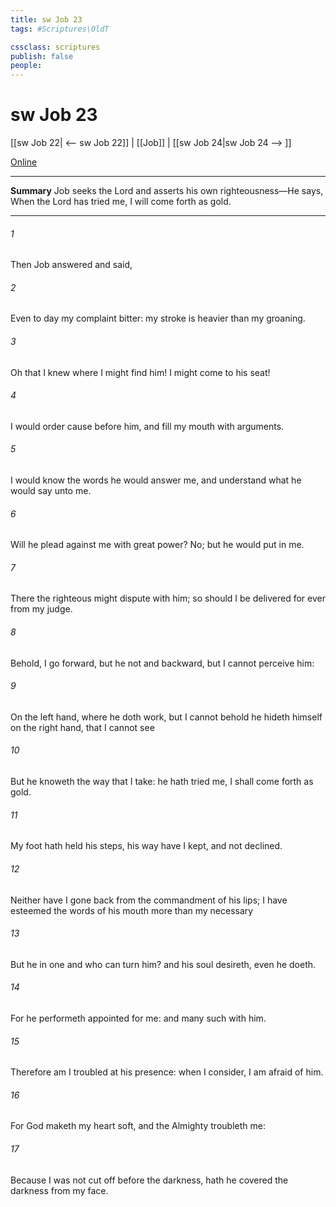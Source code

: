```yaml
---
title: sw Job 23
tags: #Scriptures\OldT

cssclass: scriptures
publish: false
people:
---
```


# sw Job 23
[[sw Job 22| <-- sw Job 22]] | [[Job]] | [[sw Job 24|sw Job 24 --> ]]

[Online](https://churchofjesuschrist.org/study/scriptures/ot/job/23?lang=eng)

---
__Summary__
Job seeks the Lord and asserts his own righteousness—He says, When the Lord has tried me, I will come forth as gold.

---
###### 1 
Then Job answered and said,

###### 2 
Even to day  my complaint bitter: my stroke is heavier than my groaning.

###### 3 
Oh that I knew where I might find him!  I might come  to his seat!

###### 4 
I would order  cause before him, and fill my mouth with arguments.

###### 5 
I would know the words  he would answer me, and understand what he would say unto me.

###### 6 
Will he plead against me with  great power? No; but he would put  in me.

###### 7 
There the righteous might dispute with him; so should I be delivered for ever from my judge.

###### 8 
Behold, I go forward, but he  not  and backward, but I cannot perceive him:

###### 9 
On the left hand, where he doth work, but I cannot behold  he hideth himself on the right hand, that I cannot see 

###### 10 
But he knoweth the way that I take:  he hath tried me, I shall come forth as gold.

###### 11 
My foot hath held his steps, his way have I kept, and not declined.

###### 12 
Neither have I gone back from the commandment of his lips; I have esteemed the words of his mouth more than my necessary 

###### 13 
But he  in one  and who can turn him? and  his soul desireth, even  he doeth.

###### 14 
For he performeth  appointed for me: and many such  with him.

###### 15 
Therefore am I troubled at his presence: when I consider, I am afraid of him.

###### 16 
For God maketh my heart soft, and the Almighty troubleth me:

###### 17 
Because I was not cut off before the darkness,  hath he covered the darkness from my face.

